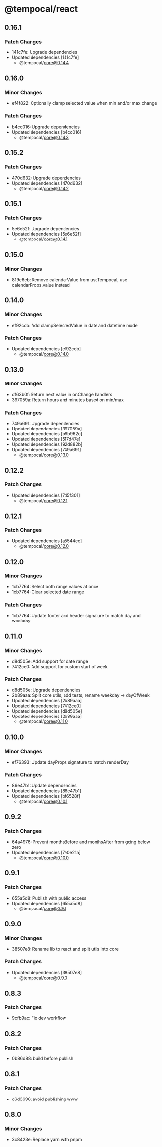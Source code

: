 # @tempocal/react

## 0.16.1

### Patch Changes

- 141c7fe: Upgrade dependencies
- Updated dependencies [141c7fe]
  - @tempocal/core@0.14.4

## 0.16.0

### Minor Changes

- ef4f822: Optionally clamp selected value when min and/or max change

### Patch Changes

- b4cc016: Upgrade dependencies
- Updated dependencies [b4cc016]
  - @tempocal/core@0.14.3

## 0.15.2

### Patch Changes

- 470d632: Upgrade dependencies
- Updated dependencies [470d632]
  - @tempocal/core@0.14.2

## 0.15.1

### Patch Changes

- 5e6e52f: Upgrade dependencies
- Updated dependencies [5e6e52f]
  - @tempocal/core@0.14.1

## 0.15.0

### Minor Changes

- 819e6eb: Remove calendarValue from useTempocal, use calendarProps.value instead

## 0.14.0

### Minor Changes

- ef92ccb: Add clampSelectedValue in date and datetime mode

### Patch Changes

- Updated dependencies [ef92ccb]
  - @tempocal/core@0.14.0

## 0.13.0

### Minor Changes

- df63b0f: Return next value in onChange handlers
- 397059a: Return hours and minutes based on min/max

### Patch Changes

- 749a691: Upgrade dependencies
- Updated dependencies [397059a]
- Updated dependencies [b9b962c]
- Updated dependencies [517d47e]
- Updated dependencies [92d882b]
- Updated dependencies [749a691]
  - @tempocal/core@0.13.0

## 0.12.2

### Patch Changes

- Updated dependencies [7d5f301]
  - @tempocal/core@0.12.1

## 0.12.1

### Patch Changes

- Updated dependencies [a5544cc]
  - @tempocal/core@0.12.0

## 0.12.0

### Minor Changes

- 1cb7764: Select both range values at once
- 1cb7764: Clear selected date range

### Patch Changes

- 1cb7764: Update footer and header signature to match day and weekday

## 0.11.0

### Minor Changes

- d8d505e: Add support for date range
- 7412ce0: Add support for custom start of week

### Patch Changes

- d8d505e: Upgrade dependencies
- 2b89aaa: Split core utils, add tests, rename weekday -> dayOfWeek
- Updated dependencies [2b89aaa]
- Updated dependencies [7412ce0]
- Updated dependencies [d8d505e]
- Updated dependencies [2b89aaa]
  - @tempocal/core@0.11.0

## 0.10.0

### Minor Changes

- ef76393: Update dayProps signature to match renderDay

### Patch Changes

- 86e47b1: Update dependencies
- Updated dependencies [86e47b1]
- Updated dependencies [bf6528f]
  - @tempocal/core@0.10.1

## 0.9.2

### Patch Changes

- 64a4976: Prevent monthsBefore and monthsAfter from going below zero
- Updated dependencies [7e0e21a]
  - @tempocal/core@0.10.0

## 0.9.1

### Patch Changes

- 655a5d8: Publish with public access
- Updated dependencies [655a5d8]
  - @tempocal/core@0.9.1

## 0.9.0

### Minor Changes

- 38507e8: Rename lib to react and split utils into core

### Patch Changes

- Updated dependencies [38507e8]
  - @tempocal/core@0.9.0

## 0.8.3

### Patch Changes

- 9cfb9ac: Fix dev workflow

## 0.8.2

### Patch Changes

- 0b86d88: build before publish

## 0.8.1

### Patch Changes

- c6d3696: avoid publishing www

## 0.8.0

### Minor Changes

- 3c8423e: Replace yarn with pnpm
